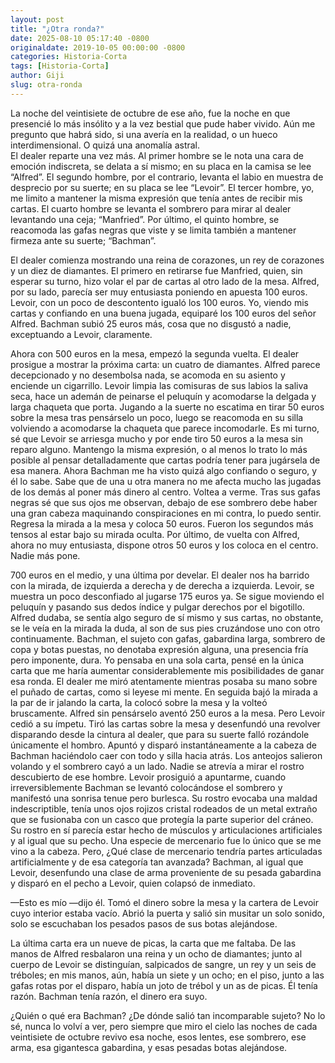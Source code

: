 ```yaml
---
layout: post
title: "¿Otra ronda?"
date: 2025-08-10 05:17:40 -0800
originaldate: 2019-10-05 00:00:00 -0800
categories: Historia-Corta
tags: [Historia-Corta]
author: Giji
slug: otra-ronda
---
```


La noche del veintisiete de octubre de ese año, fue la noche en que presencié lo más insólito y a la vez bestial que pude haber vivido. Aún me pregunto que habrá sido, si una avería en la realidad, o un hueco interdimensional. O quizá una anomalía astral.  
El dealer reparte una vez más. Al primer hombre se le nota una cara de emoción indiscreta, se delata a sí mismo; en su placa en la camisa se lee “Alfred”. El segundo hombre, por el contrario, levanta el labio en muestra de desprecio por su suerte; en su placa se lee “Levoir”. El tercer hombre, yo, me limito a mantener la misma expresión que tenía antes de recibir mis cartas. El cuarto hombre se levanta el sombrero para mirar al dealer levantando una ceja; “Manfried”. Por último, el quinto hombre, se reacomoda las gafas negras que viste y se limita también a mantener firmeza ante su suerte; “Bachman”.

El dealer comienza mostrando una reina de corazones, un rey de corazones y un diez de diamantes. El primero en retirarse fue Manfried, quien, sin esperar su turno, hizo volar el par de cartas al otro lado de la mesa. Alfred, por su lado, parecía ser muy entusiasta poniendo en apuesta 100 euros. Levoir, con un poco de descontento igualó los 100 euros. Yo, viendo mis cartas y confiando en una buena jugada, equiparé los 100 euros del señor Alfred. Bachman subió 25 euros más, cosa que no disgustó a nadie, exceptuando a Levoir, claramente.

Ahora con 500 euros en la mesa, empezó la segunda vuelta. El dealer prosigue a mostrar la próxima carta: un cuatro de diamantes. Alfred parece decepcionado y no desembolsa nada, se acomoda en su asiento y enciende un cigarrillo. Levoir limpia las comisuras de sus labios la saliva seca, hace un ademán de peinarse el peluquín y acomodarse la delgada y larga chaqueta que porta. Jugando a la suerte no escatima en tirar 50 euros sobre la mesa tras pensárselo un poco, luego se reacomoda en su silla volviendo a acomodarse la chaqueta que parece incomodarle. Es mi turno, sé que Levoir se arriesga mucho y por ende tiro 50 euros a la mesa sin reparo alguno. Mantengo la misma expresión, o al menos lo trato lo más posible al pensar detalladamente que cartas podría tener para jugársela de esa manera. Ahora Bachman me ha visto quizá algo confiando o seguro, y él lo sabe. Sabe que de una u otra manera no me afecta mucho las jugadas de los demás al poner más dinero al centro. Voltea a verme. Tras sus gafas negras sé que sus ojos me observan, debajo de ese sombrero debe haber una gran cabeza maquinando conspiraciones en mi contra, lo puedo sentir. Regresa la mirada a la mesa y coloca 50 euros. Fueron los segundos más tensos al estar bajo su mirada oculta. Por último, de vuelta con Alfred, ahora no muy entusiasta, dispone otros 50 euros y los coloca en el centro. Nadie más pone.

700 euros en el medio, y una última por develar. El dealer nos ha barrido con la mirada, de izquierda a derecha y de derecha a izquierda. Levoir, se muestra un poco desconfiado al jugarse 175 euros ya. Se sigue moviendo el peluquín y pasando sus dedos índice y pulgar derechos por el bigotillo. Alfred dudaba, se sentía algo seguro de sí mismo y sus cartas, no obstante, se le veía en la mirada la duda, al son de sus pies cruzándose uno con otro continuamente. Bachman, el sujeto con gafas, gabardina larga, sombrero de copa y botas puestas, no denotaba expresión alguna, una presencia fría pero imponente, dura. Yo pensaba en una sola carta, pensé en la única carta que me haría aumentar considerablemente mis posibilidades de ganar esa ronda. El dealer me miró atentamente mientras posaba su mano sobre el puñado de cartas, como si leyese mi mente. En seguida bajó la mirada a la par de ir jalando la carta, la colocó sobre la mesa y la volteó bruscamente. Alfred sin pensárselo aventó 250 euros a la mesa. Pero Levoir cedió a su ímpetu. Tiró las cartas sobre la mesa y desenfundó una revolver disparando desde la cintura al dealer, que para su suerte falló rozándole únicamente el hombro. Apuntó y disparó instantáneamente a la cabeza de Bachman haciéndolo caer con todo y silla hacia atrás. Los anteojos salieron volando y el sombrero cayó a un lado. Nadie se atrevía a mirar el rostro descubierto de ese hombre. Levoir prosiguió a apuntarme, cuando irreversiblemente Bachman se levantó colocándose el sombrero y manifestó una sonrisa tenue pero burlesca. Su rostro evocaba una maldad indescriptible, tenía unos ojos rojizos cristal rodeados de un metal extraño que se fusionaba con un casco que protegía la parte superior del cráneo. Su rostro en sí parecía estar hecho de músculos y articulaciones artificiales y al igual que su pecho. Una especie de mercenario fue lo único que se me vino a la cabeza. Pero, ¿Qué clase de mercenario tendría partes articuladas artificialmente y de esa categoría tan avanzada? Bachman, al igual que Levoir, desenfundo una clase de arma proveniente de su pesada gabardina y disparó en el pecho a Levoir, quien colapsó de inmediato.

—Esto es mío —dijo él. Tomó el dinero sobre la mesa y la cartera de Levoir cuyo interior estaba vacío. Abrió la puerta y salió sin musitar un solo sonido, solo se escuchaban los pesados pasos de sus botas alejándose.

La última carta era un nueve de picas, la carta que me faltaba. De las manos de Alfred resbalaron una reina y un ocho de diamantes; junto al cuerpo de Levoir se distinguían, salpicados de sangre, un rey y un seis de tréboles; en mis manos, aún, había un siete y un ocho; en el piso, junto a las gafas rotas por el disparo, había un joto de trébol y un as de picas. Él tenía razón. Bachman tenía razón, el dinero era suyo.

¿Quién o qué era Bachman? ¿De dónde salió tan incomparable sujeto? No lo sé, nunca lo volví a ver, pero siempre que miro el cielo las noches de cada veintisiete de octubre revivo esa noche, esos lentes, ese sombrero, ese arma, esa gigantesca gabardina, y esas pesadas botas alejándose.